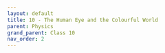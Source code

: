 ```yaml
---
layout: default
title: 10 - The Human Eye and the Colourful World
parent: Physics
grand_parent: Class 10
nav_order: 2
---
```

